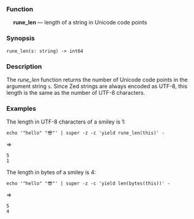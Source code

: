 ### Function

&emsp; **rune_len** &mdash; length of a string in Unicode code points

### Synopsis

```
rune_len(s: string) -> int64
```

### Description

The _rune_len_ function returns the number of Unicode code points in
the argument string `s`.  Since Zed strings are always encoded as UTF-8,
this length is the same as the number of UTF-8 characters.

### Examples

The length in UTF-8 characters of a smiley is 1:
```mdtest-command
echo '"hello" "😎"' | super -z -c 'yield rune_len(this)' -
```
=>
```mdtest-output
5
1
```

The length in bytes of a smiley is 4:
```mdtest-command
echo '"hello" "😎"' | super -z -c 'yield len(bytes(this))' -
```
=>
```mdtest-output
5
4
```

